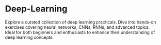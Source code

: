 # Deep-Learning
Explore a curated collection of deep learning practicals. Dive into hands-on exercises covering neural networks, CNNs, RNNs, and advanced topics. Ideal for both beginners and enthusiasts to enhance their understanding of deep learning concepts.
